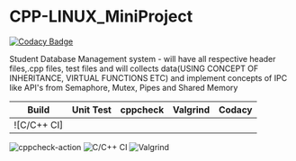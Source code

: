 # CPP-LINUX_MiniProject

[![Codacy Badge](https://api.codacy.com/project/badge/Grade/bf716aca032145b6bdc322e6fbcda3f1)](https://app.codacy.com/gh/99002458/CPP-LINUX_MiniProject?utm_source=github.com&utm_medium=referral&utm_content=99002458/CPP-LINUX_MiniProject&utm_campaign=Badge_Grade)

Student Database Management system - will have all respective header files,.cpp files, test files and will collects data(USING CONCEPT OF INHERITANCE, VIRTUAL FUNCTIONS ETC) and implement concepts of IPC like API's from Semaphore, Mutex, Pipes and Shared Memory


|Build|Unit Test|cppcheck|Valgrind|Codacy|
|:--:|:--:|:--:|:--:|:--:|
|![C/C++ CI]
![cppcheck-action](https://github.com/99002458/CPP-LINUX_MiniProject/workflows/cppcheck-action/badge.svg?branch=master)
![C/C++ CI](https://github.com/99002458/CPP-LINUX_MiniProject/workflows/C/C++%20CI/badge.svg?branch=master)
![Valgrind](https://github.com/99002458/CPP-LINUX_MiniProject/workflows/Valgrind/badge.svg?branch=master)
